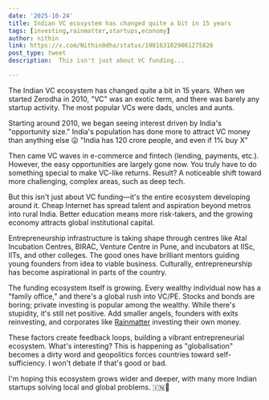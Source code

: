 ```yaml
---
date: '2025-10-24'
title: Indian VC ecosystem has changed quite a bit in 15 years 
tags: [investing,rainmatter,startups,economy]
author: nithin
link: https://x.com/Nithin0dha/status/1981631029061275826
post_type: tweet
description:  This isn't just about VC funding...

---
```

The Indian VC ecosystem has changed quite a bit in 15 years. When we started Zerodha in 2010, "VC" was an exotic term, and there was barely any startup activity. The most popular VCs were dads, uncles and aunts.

Starting around 2010, we began seeing interest driven by India's "opportunity size." India's population has done more to attract VC money than anything else 😛 "India has 120 crore people, and even if 1% buy X"

Then came VC waves in e-commerce and fintech (lending, payments, etc.). However, the easy opportunities are largely gone now. You truly have to do something special to make VC-like returns. Result? A noticeable shift toward more challenging, complex areas, such as deep tech.

But this isn't just about VC funding—it's the entire ecosystem developing around it. Cheap Internet has spread talent and aspiration beyond metros into rural India. Better education means more risk-takers, and the growing economy attracts global institutional capital.

Entrepreneurship infrastructure is taking shape through centres like Atal Incubation Centres, BIRAC, Venture Centre in Pune, and incubators at IISc, IITs, and other colleges. The good ones have brilliant mentors guiding young founders from idea to viable business. Culturally, entrepreneurship has become aspirational in parts of the country.

The funding ecosystem itself is growing. Every wealthy individual now has a "family office," and there's a global rush into VC/PE. Stocks and bonds are boring; private investing is popular among the wealthy. While there's stupidity, it's still net positive. Add smaller angels, founders with exits reinvesting, and corporates like [Rainmatter](https://x.com/rainmatterin) investing their own money.

These factors create feedback loops, building a vibrant entrepreneurial ecosystem. What's interesting? This is happening as "globalisation" becomes a dirty word and geopolitics forces countries toward self-sufficiency. I won't debate if that's good or bad.

I'm hoping this ecosystem grows wider and deeper, with many more Indian startups solving local and global problems. 🇮🇳🦾
